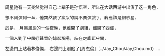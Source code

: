 周星驰有一天突然觉得自己上辈子是孙悟空，所以在大话西游中出演了这一角色．

想不到演到一半，他突然發了瘋似的說不要演戲了，我應該是個歌星，

於是， 月黑風高的一個夜晚，他離開了劇組，離開了西藏，

一個人到了中國好聲音的錄影現場，站在走廊正中間，

左邊門上貼著林俊傑， 右邊門上則貼了[周杰倫]（../Jay_Chou/Jay_Chou.md）...
